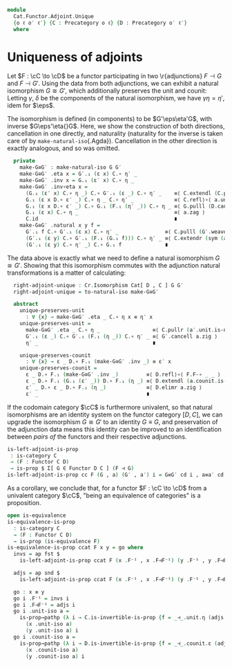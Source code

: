 <!--
```agda
open import Cat.Functor.Equivalence
open import Cat.Instances.Functor
open import Cat.Functor.Adjoint
open import Cat.Functor.Base
open import Cat.Univalent
open import Cat.Prelude

import Cat.Functor.Reasoning as Fr
import Cat.Reasoning as Cr
```
-->

```agda
module
  Cat.Functor.Adjoint.Unique
  {o ℓ o′ ℓ′} {C : Precategory o ℓ} {D : Precategory o′ ℓ′}
  where
```

<!--
```agda
private
  module C = Cr C
  module D = Cr D
```
-->

# Uniqueness of adjoints

Let $F : \cC \to \cD$ be a functor participating in two
\r{adjunctions} $F \dashv G$ and $F \dashv G'$. Using the data from both
adjunctions, we can exhibit a natural isomorphism $G \cong G'$, which
additionally preserves the unit and counit: Letting $\gamma$, $\delta$
be the components of the natural isomorphism, we have $\gamma\eta =
\eta'$, idem for $\eps$.

<!--
```agda
module _ {F : Functor C D} {G G′ : Functor D C} (a : F ⊣ G) (a′ : F ⊣ G′) where
  private
    module F = Fr F
    module G = Fr G
    module G′ = Fr G′
    module a = _⊣_ a
    module a′ = _⊣_ a′
  open a.unit using (η)
  open a.counit using (ε)
  open a′.unit hiding (is-natural) renaming (η to η′)
  open a′.counit hiding (is-natural) renaming (ε to ε′)
  open make-natural-iso
```
-->

The isomorphism is defined (in components) to be $G'\eps\eta'G$, with
inverse $G\eps'\eta{}G$. Here, we show the construction of both
directions, cancellation in one directly, and naturality (naturality for
the inverse is taken care of by `make-natural-iso`{.Agda}). Cancellation
in the other direction is exactly analogous, and so was omitted.

```agda
  private
    make-G≅G′ : make-natural-iso G G′
    make-G≅G′ .eta x = G′.₁ (ε x) C.∘ η′ _
    make-G≅G′ .inv x = G.₁ (ε′ x) C.∘ η _
    make-G≅G′ .inv∘eta x =
      (G.₁ (ε′ x) C.∘ η _) C.∘ G′.₁ (ε _) C.∘ η′ _    ≡⟨ C.extendl (C.pullr (a.unit.is-natural _ _ _) ∙ G.pulll (a′.counit.is-natural _ _ _)) ⟩
      G.₁ (ε x D.∘ ε′ _) C.∘ η _ C.∘ η′ _             ≡⟨ C.refl⟩∘⟨ a.unit.is-natural _ _ _ ⟩
      G.₁ (ε x D.∘ ε′ _) C.∘ G.₁ (F.₁ (η′ _)) C.∘ η _ ≡⟨ G.pulll (D.cancelr a′.zig) ⟩
      G.₁ (ε x) C.∘ η _                               ≡⟨ a.zag ⟩
      C.id                                            ∎
    make-G≅G′ .natural x y f =
      G′.₁ f C.∘ G′.₁ (ε x) C.∘ η′ _               ≡⟨ C.pulll (G′.weave (sym (a.counit.is-natural _ _ _))) ⟩
      (G′.₁ (ε y) C.∘ G′.₁ (F.₁ (G.₁ f))) C.∘ η′ _ ≡⟨ C.extendr (sym (a′.unit.is-natural _ _ _)) ⟩
      (G′.₁ (ε y) C.∘ η′ _) C.∘ G.₁ f              ∎
```

<!--
```agda
    make-G≅G′ .eta∘inv x =
          C.extendl (C.pullr (a′.unit.is-natural _ _ _))
        ·· ap₂ C._∘_ refl (C.pushl (sym (a′.unit.is-natural _ _ _)))
        ·· C.extend-inner (a′.unit.is-natural _ _ _)
        ·· G′.extendl (a.counit.is-natural _ _ _)
        ·· ap₂ C._∘_ refl ( ap₂ C._∘_ refl (a′.unit.is-natural _ _ _)
                          ∙ G′.cancell a.zig)
        ∙ a′.zag
```
-->

The data above is exactly what we need to define a natural isomorphism
$G \cong G'$. Showing that this isomorphism commutes with the adjunction
natural transformations is a matter of calculating:

```agda
  right-adjoint-unique : Cr.Isomorphism Cat[ D , C ] G G′
  right-adjoint-unique = to-natural-iso make-G≅G′

  abstract
    unique-preserves-unit
      : ∀ {x} → make-G≅G′ .eta _ C.∘ η x ≡ η′ x
    unique-preserves-unit =
      make-G≅G′ .eta _ C.∘ η _                 ≡⟨ C.pullr (a′.unit.is-natural _ _ _) ⟩
      G′.₁ (ε _) C.∘ G′.₁ (F.₁ (η _)) C.∘ η′ _ ≡⟨ G′.cancell a.zig ⟩
      η′ _                                     ∎

    unique-preserves-counit
      : ∀ {x} → ε _ D.∘ F.₁ (make-G≅G′ .inv _) ≡ ε′ x
    unique-preserves-counit =
      ε _ D.∘ F.₁ (make-G≅G′ .inv _)         ≡⟨ D.refl⟩∘⟨ F.F-∘ _ _ ⟩
      ε _ D.∘ F.₁ (G.₁ (ε′ _)) D.∘ F.₁ (η _) ≡⟨ D.extendl (a.counit.is-natural _ _ _) ⟩
      ε′ _ D.∘ ε _ D.∘ F.₁ (η _)             ≡⟨ D.elimr a.zig ⟩
      ε′ _                                   ∎
```

If the codomain category $\cC$ is furthermore univalent, so that
natural isomorphisms are an identity system on the functor category $[D,
C]$, we can upgrade the isomorphism $G \cong G'$ to an identity $G
\equiv G$, and preservation of the adjunction data means this identity
can be improved to an identification between _pairs of_ the functors and
their respective adjunctions.

```agda
is-left-adjoint-is-prop
 : is-category C
 → (F : Functor C D)
 → is-prop $ Σ[ G ∈ Functor D C ] (F ⊣ G)
is-left-adjoint-is-prop cc F (G , a) (G′ , a′) i = G≡G′ cd i , a≡a′ cd i
```

<!--
```agda
  where
  G≅G′ = right-adjoint-unique a a′
  cd = Functor-is-category cc
  open _⊣_
  open _=>_
  open Functor
  module F = Fr F

  module _ (d : is-category Cat[ D , C ]) where
    G≡G′ = d .to-path G≅G′

    abstract
      same-eta : PathP (λ i → Id => G≡G′ i F∘ F) (a .unit) (a′ .unit)
      same-eta = Nat-pathp refl (λ i → G≡G′ i F∘ F)
        λ x → Hom-pathp-reflr C $
          ap₂ C._∘_ (whisker-path-left {G = G} {G′} {F = F} d G≅G′) refl
        ∙ unique-preserves-unit a a′

      same-eps : PathP (λ i → F F∘ G≡G′ i => Id) (a .counit) (a′ .counit)
      same-eps = Nat-pathp (λ i → F F∘ G≡G′ i) refl
        λ x → Hom-pathp-refll D $
          ap₂ D._∘_ refl (whisker-path-right {G = F} {F = G} {G′} d G≅G′)
        ∙ unique-preserves-counit a a′

    a≡a′ : PathP (λ i → F ⊣ G≡G′ i) a a′
    a≡a′ i .unit = same-eta i
    a≡a′ i .counit = same-eps i
    a≡a′ i .zig {A} =
      is-set→squarep (λ i j → D.Hom-set (F.₀ A) (F.₀ A))
        (λ i → same-eps i .η (F.₀ A) D.∘ F.₁ (same-eta i .η A))
        (a .zig) (a′ .zig) refl i
    a≡a′ i .zag {A} =
      is-set→squarep (λ i j → C.Hom-set (G≡G′ i .F₀ A) (G≡G′ i .F₀ A))
        (λ i → G≡G′ i .F₁ (same-eps i .η A) C.∘ same-eta i .η (G≡G′ i .F₀ A))
        (a .zag) (a′ .zag) (λ _ → C.id) i
```
-->

As a corollary, we conclude that, for a functor $F : \cC \to \cD$
from a univalent category $\cC$, "being an equivalence of categories"
is a proposition.

```agda
open is-equivalence
is-equivalence-is-prop
  : is-category C
  → (F : Functor C D)
  → is-prop (is-equivalence F)
is-equivalence-is-prop ccat F x y = go where
  invs = ap fst $
    is-left-adjoint-is-prop ccat F (x .F⁻¹ , x .F⊣F⁻¹) (y .F⁻¹ , y .F⊣F⁻¹)

  adjs = ap snd $
    is-left-adjoint-is-prop ccat F (x .F⁻¹ , x .F⊣F⁻¹) (y .F⁻¹ , y .F⊣F⁻¹)

  go : x ≡ y
  go i .F⁻¹ = invs i
  go i .F⊣F⁻¹ = adjs i
  go i .unit-iso a =
    is-prop→pathp (λ i → C.is-invertible-is-prop {f = _⊣_.unit.η (adjs i) a})
      (x .unit-iso a)
      (y .unit-iso a) i
  go i .counit-iso a =
    is-prop→pathp (λ i → D.is-invertible-is-prop {f = _⊣_.counit.ε (adjs i) a})
      (x .counit-iso a)
      (y .counit-iso a) i
```
